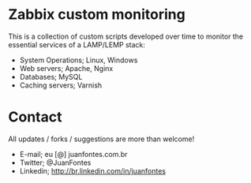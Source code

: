 # Zabbix custom monitoring

This is a collection of custom scripts developed over time to monitor the essential services of a LAMP/LEMP stack:

* System Operations; Linux, Windows
* Web servers; Apache, Nginx
* Databases; MySQL
* Caching servers; Varnish

# Contact

All updates / forks / suggestions are more than welcome!

*  E-mail; eu [@] juanfontes.com.br
*  Twitter; @JuanFontes
*  Linkedin; http://br.linkedin.com/in/juanfontes